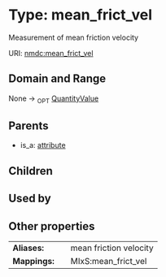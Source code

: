 
# Type: mean_frict_vel


Measurement of mean friction velocity

URI: [nmdc:mean_frict_vel](https://microbiomedata/meta/mean_frict_vel)


## Domain and Range

None ->  <sub>OPT</sub> [QuantityValue](QuantityValue.md)

## Parents

 *  is_a: [attribute](attribute.md)

## Children


## Used by


## Other properties

|  |  |  |
| --- | --- | --- |
| **Aliases:** | | mean friction velocity |
| **Mappings:** | | MIxS:mean_frict_vel |

